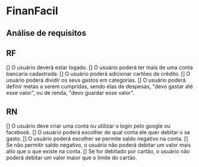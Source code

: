 # FinanFacil

## Análise de requisitos

## RF
 [] O usuário deverá estar logado.
 [] O usuário poderá ter mais de uma conta bancaria cadastrada.
 [] O usuário poderá adicionar cartões de crédito.
 [] O usuário poderá dividir os seus gastos em categorias.
 [] O usuário poderá definir metas a serem cumpridas, sendo elas de despesas, "devo gastar até esse valor", ou de renda, "devo guardar esse valor".


## RN
[] O usuário deve criar uma conta ou utilizar o login pelo google ou facebook.
[] O usuário poderá escolher de qual conta ele quer debitar o se gasto.
[] O usuário poderá escolher se permite saldo negativo na conta.
[] Se não permitir saldo negativo, o usuário não poderá debitar um valor mais alto que o que existe na conta.
[] Se for debitado por cartão, o usuário não poderá debitar um valor maior que o limite do cartão.
